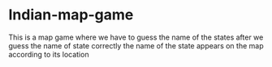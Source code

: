 # Indian-map-game
This is a map game where we have to guess the name of the states after we guess the name of state correctly the name of the state appears on the map according to its location
